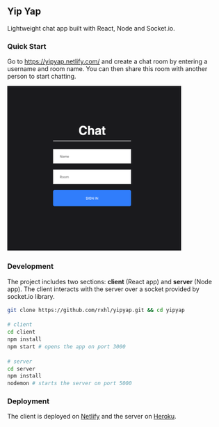 ## Yip Yap

Lightweight chat app built with React, Node and Socket.io.

### Quick Start

Go to https://yipyap.netlify.com/ and create a chat room by entering a username and room name. You can then share this room with another person to start chatting.

<img src="/assets/yipyap.png" width="400px" />

### Development

The project includes two sections: **client** (React app) and **server** (Node app). The client interacts with the server over a socket provided by socket.io library.

```bash
git clone https://github.com/rxhl/yipyap.git && cd yipyap

# client
cd client
npm install
npm start # opens the app on port 3000

# server
cd server
npm install
nodemon # starts the server on port 5000
```

### Deployment

The client is deployed on [Netlify](https://www.netlify.com/) and the server on [Heroku](https://www.heroku.com/).
